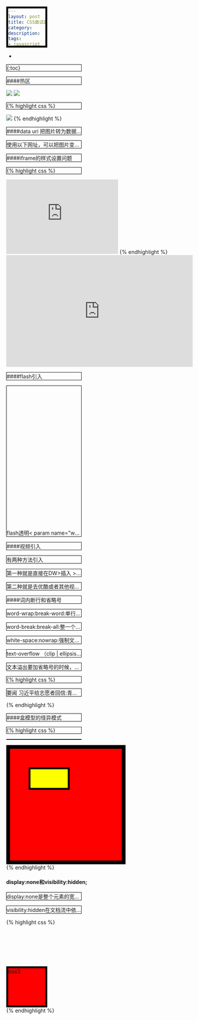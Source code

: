 ```yaml
---
layout: post
title: CSS面试题相关汇总
category: 
description: 
tags:
- javascript
- 面试
- CSS
---
```


- 
{:toc}

####热区

<img src="http://FruitPlus.github.io/images/css/requ01.jpg">
<img src="http://FruitPlus.github.io/images/css/requ02.jpg">

{% highlight css %}
<!DOCTYPE HTML>
<html>
<head>
<meta http-equiv="Content-Type" content="text/html; charset=utf-8">
<title>无标题文档</title>
<base target="_blank" />
</head>
<body>
<img src="bigptr.jpg"  usemap="#Map" />
<map name="Map">
  <area shape="circle" coords="378,132,56" href="http://www.baidu.com">
  <area shape="rect" coords="462,157,566,217" href="http://www.qq.com">
  <area shape="poly" coords="227,251,186,220,168,221,159,234,147,258,141,283,146,300,153,315,161,329,171,336,182,343,201,343,219,339,235,324,238,319,236,313,231,301,227,290,224,280,224,272,224,268,226,261" href="http://www.sina.com.cn">
</map>
<!--
map 热区
area 点击区域   
    shape="circle" 圆型 coords="圆心点X,圆心点Y,圆的半径"
    shape="rect" 矩形 coords="矩形左上角x,矩形左上角Y,矩形右下角X,矩形右下角Y"
    shape="poly" 多边形 coords="第一个点X，第一个点Y，第二个点X，第二个点Y,..."
-->
</body>
</html>
{% endhighlight %}

####data uri
把图片转为数据直接使用
优点：减少HTTP请求次数
缺点：无法被重复利用，文件变大

使用以下网址，可以把图片变为数据
http://www.yyyweb.com/demo/inner-show/drime.html


####iframe的样式设置问题

{% highlight css %}
<iframe src="http://www.baidu.com" width="300" height="200" frameborder="0" scrolling="no"></iframe>
{% endhighlight %}
<iframe src="http://www.baidu.com" width="500" height="300" frameborder="0" scrolling="no"></iframe>


####flash引入

flash透明< param name="wmode" value="transparent"> wmode="transparent"
{% highlight css %}
<object>
    <param name="wmode" value="transparent"> 
    <embed src="1.swf" width="400" height="400" wmode="transparent"></embed>
</object>
{% endhighlight %}


####视频引入

有两种方法引入
<p>第一种就是直接在DW>插入 >媒体>FLV(DW只支持FLV视频)</p>
<p>第二种就是去优酷或者其他视频网站引入播放地址</p>


####词内断行和省略号

<p>word-wrap:break-word:单行超出的，就会断行，排整齐</p>
<p>word-break:break-all:整一个块都排整齐，不管有没有断行</p>
<p>white-space:nowrap:强制文字不换行(超出也不换行，可以使overfollow)</p>
<p>text-overflow （clip | ellipsis）第一个属性是不显示省略号，第二个属性是显示省略号</p>

文本溢出要加省略号的时候，white-space:nowrap; overflow:hidden; text-overflow:ellipsis;这三个的属性要同时写

{% highlight css %}
<html>
<head>
<meta http-equiv="Content-Type" content="text/html; charset=utf-8">
<title>无标题文档</title>
<style>
p{width:200px;border:1px solid #000; white-space:nowrap; overflow:hidden; text-overflow:ellipsis;}
</style>
</head>
<body>
<p>要闻
习近平给志愿者回信:青年有担当国家就有前途 李克强会见拜登 美称对中国新领导集体充满期待 卡梅伦成都吃火锅花877元 遭遇"奇葩"提问 教育部：高考改革将减少科目 探索不分文理科</p>
</body>
</html>
{% endhighlight %}


####盒模型的怪异模式



{% highlight css %}

<html>
<head>
<meta http-equiv="Content-Type" content="text/html; charset=utf-8">
<title>无标题文档</title>
<style>
.box{ width:200px;height:200px;border:10px solid #000;background:Red;padding:50px;/* box-sizing:border-box;*/}
.div{height:50px;background:yellow;}
/*
    可视宽: 元素的内容宽+padding+border
    元素的内容宽：元素里可以放内容的宽度
    
    怪异模式： 可视宽 = 设置宽度   内容宽=设置宽度-padding-bordersss
    在IE6,7,8下不设置文档声明的时候 页面的盒模型解析 就会进入怪异模式

    box-sizing:border-box;z在css3中新增了这条样式，可以设置怪异模式
    border-box为怪异模式
    content-bot为标准模式
*/
</style>
</head>
<body>
<div class="box">
    <div class="div"></div>
</div>
</body>
</html>
{% endhighlight %}


#### display:none和visibility:hidden;

<p>display:none是整个元素的宽高都消息</p>
<p>visibility:hidden在文档流中依然保留元素之前的宽高</p>
{% highlight css %}
<!DOCTYPE HTML>
<html>
<head>
<meta http-equiv="Content-Type" content="text/html; charset=utf-8">
<title>无标题文档</title>
<style>
div{ width:100px;height:100px;background:Red;border:5px solid #000;}
.box1{ display:none;}
.box2{ visibility:hidden;}
</style>
</head>
<body>
<div class="box1">box1</div>
<div class="box2">box2</div>
<div class="box3">box3</div>
</body>
</html>
{% endhighlight %}

